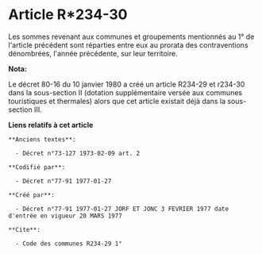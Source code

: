 # Article R*234-30

Les sommes revenant aux communes et groupements  mentionnés au 1° de l'article précédent sont réparties entre eux au prorata
des contraventions dénombrées, l'année précédente, sur leur territoire.

**Nota:**

Le décret 80-16 du 10 janvier 1980 a créé un article R234-29 et r234-30 dans la sous-section II (dotation supplémentaire
versée aux communes touristiques et thermales) alors que cet article existait déjà dans la sous-section III.

**Liens relatifs à cet article**

	**Anciens textes**:

	  - Décret n°73-127 1973-02-09 art. 2

	**Codifié par**:

	  - Décret n°77-91 1977-01-27

	**Créé par**:

	  - Décret n°77-91 1977-01-27 JORF ET JONC 3 FEVRIER 1977 date d'entrée en vigueur 20 MARS 1977

	**Cite**:

	  - Code des communes R234-29 1°
